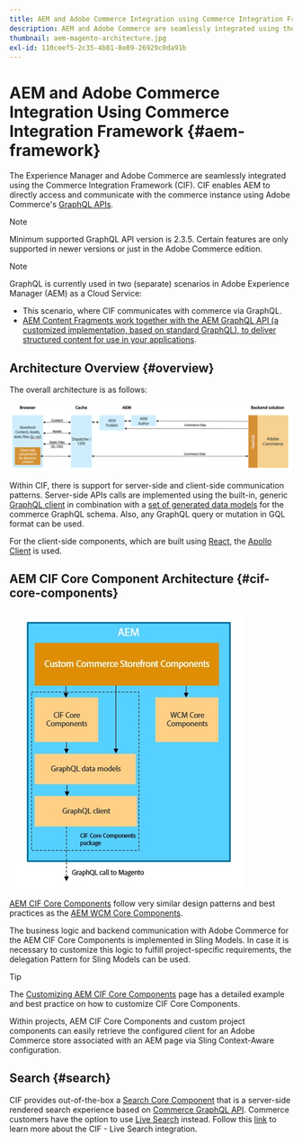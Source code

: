 ```yaml
---
title: AEM and Adobe Commerce Integration using Commerce Integration Framework
description: AEM and Adobe Commerce are seamlessly integrated using the Commerce Integration Framework (CIF). CIF enables AEM to access an Adobe Commerce instance and communicate with Adobe Commerce via GraphQL. It also allows AEM Authors to use Product and Category Pickers and the Product Console to browse through product and category data fetched on-demand from Adobe Commerce. In addition, CIF provides an out-of-the-box storefront that can accelerate commerce projects.
thumbnail: aem-magento-architecture.jpg
exl-id: 110ceef5-2c35-4b81-8e89-26929c0da91b
---
```

# AEM and Adobe Commerce Integration Using Commerce Integration Framework {#aem-framework}

The Experience Manager and Adobe Commerce are seamlessly integrated using the Commerce Integration Framework (CIF). CIF enables AEM to directly access and communicate with the commerce instance using Adobe Commerce's [GraphQL APIs](https://devdocs.magento.com/guides/v2.4/graphql/).

>[!NOTE]
>
> Minimum supported GraphQL API version is 2.3.5. Certain features are only supported in newer versions or just in the Adobe Commerce edition.

>[!NOTE]
>
>GraphQL is currently used in two (separate) scenarios in Adobe Experience Manager (AEM) as a Cloud Service:
>
>* This scenario, where CIF communicates with commerce via GraphQL.
>* [AEM Content Fragments work together with the AEM GraphQL API (a customized implementation, based on standard GraphQL), to deliver structured content for use in your applications](/help/headless/graphql-api/content-fragments.md).

## Architecture Overview {#overview}

The overall architecture is as follows:

![CIF Architecture Overview](../assets/AEM_Magento_Architecture.png)

Within CIF, there is support for server-side and client-side communication patterns.
Server-side APIs calls are implemented using the built-in, generic [GraphQL client](https://github.com/adobe/commerce-cif-graphql-client) in combination with a [set of generated data models](https://github.com/adobe/commerce-cif-magento-graphql) for the commerce GraphQL schema. Also, any GraphQL query or mutation in GQL format can be used.

For the client-side components, which are built using [React](https://reactjs.org/), the [Apollo Client](https://www.apollographql.com/docs/react/) is used.

## AEM CIF Core Component Architecture {#cif-core-components}

![AEM CIF Core Component Architecture](../assets/cif-component-architecture.jpg)

[AEM CIF Core Components](https://github.com/adobe/aem-core-cif-components) follow very similar design patterns and best practices as the [AEM WCM Core Components](https://github.com/adobe/aem-core-wcm-components).

The business logic and backend communication with Adobe Commerce for the AEM CIF Core Components is implemented in Sling Models. In case it is necessary to customize this logic to fulfill project-specific requirements, the delegation Pattern for Sling Models can be used.

>[!TIP]
>
>The [Customizing AEM CIF Core Components](../customizing/customize-cif-components.md) page has a detailed example and best practice on how to customize CIF Core Components.

Within projects, AEM CIF Core Components and custom project components can easily retrieve the configured client for an Adobe Commerce store associated with an AEM page via Sling Context-Aware configuration.

## Search {#search}

CIF provides out-of-the-box a [Search Core Component](https://www.aemcomponents.dev/content/core-components-examples/library/commerce/search.html) that is a server-side rendered search experience based on [Commerce GraphQL API](https://developer.adobe.com/commerce/webapi/graphql/). Commerce customers have the option to use [Live Search](https://experienceleague.adobe.com/docs/commerce-merchant-services/live-search/guide-overview.html?lang=en) instead. Follow this [link](/help/commerce-cloud/integrating/live-search-plp.md) to learn more about the CIF - Live Search integration.

